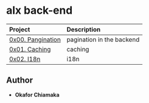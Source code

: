 # alx back-end

| Project | Description |
| :--- | :---|
| [0x00. Pangination ](./0x00-pagination) |  pagination in the backend |
| [0x01. Caching ](./0x01-caching) | caching |
| [0x02. I18n ](./0x02-i18n) | i18n |

## Author

- **Okafor Chiamaka**
